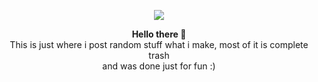 <p align="center">
   <a href="">
      <img src="https://media.discordapp.net/attachments/895604205417553941/895963189316042782/output-onlinepngtools1.png?width=626&height=91" />
   </a>
</p>
<p align="center">
    <strong>Hello there 👋</strong>
    <br>
    This is just where i post random stuff what i make, most of it is complete trash<br>
    and was done just for fun :)<br>
</p>
<br>
<!-- <p align="center" style="font-weight: 600px">
    <a href="https://github.com/lewis-hanson">
        <img align="center" src="https://github-readme-stats.vercel.app/api?username=lewis-hanson&theme=gotham&show_icons=true" />
        <img align="center" src="https://github-readme-stats.vercel.app/api/top-langs/?username=lewis-hanson&theme=gotham&show_icons=true" />
    </a>
</p><br>
 -->
